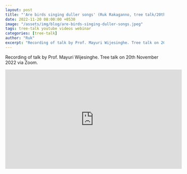 ```yaml
---
layout: post
title: "'Are birds singing duller songs' (Ruk Rakaganno, tree talk/20th November 2022)"
date: 2022-11-20 08:00:00 +0530
image: "/assets/img/blog/are-birds-singing-duller-songs.jpeg"
tags: tree-talk youtube videos webinar
categories: [tree-talk]
author: "Ruk"
excerpt: "Recording of talk by Prof. Mayuri Wijesinghe. Tree talk on 20th November 2022 via Zoom."
---
```

<!--# 'Biocurrency; harnessing the unrealized value of trees' (Ruk Rakaganno, tree talk/5th December 2021)-->

Recording of talk by Prof. Mayuri Wijesinghe. Tree talk on 20th November 2022 via Zoom.

<!--
Date - 20th of November, 2022 (Sunday)<br>
Time -  6.00p.m. onwards<br><br>
Zoom webinar link:<br>
[https://us06web.zoom.us/j/88469666273](https://us06web.zoom.us/j/88469666273)<br>
Webinar ID: 884 6966 6273
-->

<iframe width="560" height="315" src="https://www.youtube.com/embed/8R70iij5fGg" title="YouTube video player" frameborder="0" allow="accelerometer; autoplay; clipboard-write; encrypted-media; gyroscope; picture-in-picture" allowfullscreen></iframe>